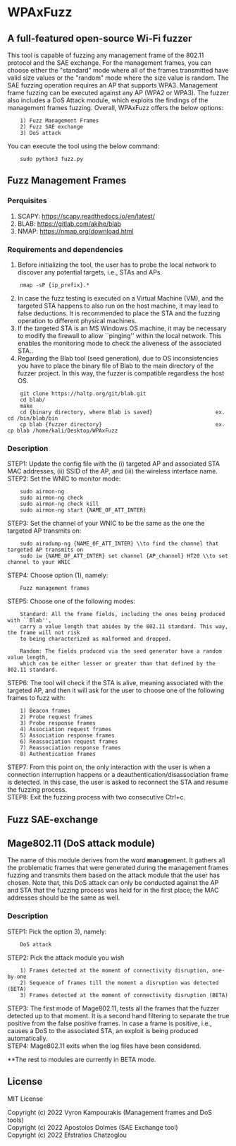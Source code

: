 # WPAxFuzz

## A full-featured open-source Wi-Fi fuzzer 
This tool is capable of fuzzing any management frame of the 802.11 protocol and the SAE exchange. For the management frames, you can choose either the "standard" mode where all of the frames transmitted have valid size values or the "random" mode where the size value is random. The SAE fuzzing operation requires an AP that supports WPA3. Management frame fuzzing can be executed against any AP (WPA2 or WPA3). The fuzzer also includes a DoS Attack module, which exploits the findings of the management frames fuzzing. Overall, WPAxFuzz offers  the below options:
```
    1) Fuzz Management Frames
    2) Fuzz SAE exchange
    3) DoS attack
```
You can execute the tool using the below command:
```
    sudo python3 fuzz.py
```

## Fuzz Management Frames

### Perquisites
1) SCAPY: https://scapy.readthedocs.io/en/latest/  
2) BLAB: https://gitlab.com/akihe/blab   
4) NMAP: https://nmap.org/download.html

### Requirements and dependencies
1) Before initializing the tool, the user has to probe the local network to discover any potential targets, i.e., STAs and APs.
```
    nmap -sP {ip_prefix}.*
```
2) In case the fuzz testing is executed on a Virtual Machine (VM), and the targeted STA happens to also run on the host machine, it may lead to false deductions. It is recommended to place the STA and the fuzzing operation to different physical machines.
3) If the targeted STA is an MS Windows OS machine, it may be necessary to modify the firewall to allow ``pinging'' within the local network. This enables the monitoring mode to check the aliveness of the associated STA..
5) Regarding the Blab tool (seed generation), due to OS inconsistencies you have to place the binary file of Blab to the main directory of the fuzzer project. In this way, the fuzzer is compatible regardless the host OS.
```
    git clone https://haltp.org/git/blab.git
    cd blab/
    make
    cd {binary directory, where Blab is saved}                    ex. cd /bin/blab/bin
    cp blab {fuzzer directory}                                    ex. cp blab /home/kali/Desktop/WPAxFuzz
```

### Description
STEP1: Update the config file with the (i) targeted AP and associated STA MAC addresses, (ii) SSID of the AP,  and (iii) the wireless interface name.  
STEP2: Set the WNIC to monitor mode:  
```
    sudo airmon-ng
    sudo airmon-ng check
    sudo airmon-ng check kill
    sudo airmon-ng start {NAME_OF_ATT_INTER}
```
STEP3: Set the channel of your WNIC to be the same as the one the targeted AP transmits on:
```
    sudo airodump-ng {NAME_OF_ATT_INTER} \\to find the channel that targeted AP transmits on
    sudo iw {NAME_OF_ATT_INTER} set channel {AP_channel} HT20 \\to set channel to your WNIC
```
STEP4: Choose  option (1), namely:
```
    Fuzz management frames
```
STEP5: Choose one of the following modes:  
```
    Standard: All the frame fields, including the ones being produced with ``Blab'',  
    carry a value length that abides by the 802.11 standard. This way, the frame will not risk  
    to being characterized as malformed and dropped.  
    
    Random: The fields produced via the seed generator have a random value length,  
    which can be either lesser or greater than that defined by the 802.11 standard.  
```
STEP6: The tool will check if the STA is alive, meaning associated with the targeted AP, and then it will ask for the user to choose one of the following frames to fuzz with:
```
    1) Beacon frames
    2) Probe request frames
    3) Probe response frames
    4) Association request frames
    5) Association response frames
    6) Reassociation request frames
    7) Reassociation response frames
    8) Authentication frames
```
STEP7: From this point on, the only interaction with the user is when a connection interruption happens or a deauthentication/disassociation frame is detected. In this case, the user is asked to reconnect the STA and resume the fuzzing process.  
STEP8: Exit the fuzzing process with two consecutive Ctrl+c.

## Fuzz SAE-exchange

## Mage802.11 (DoS attack module)
The name of this module derives from the word **ma**na**ge**ment. It gathers all the problematic frames that were generated during the management frames fuzzing and transmits them based on the attack module that the user has chosen. Note that, this DoS attack can only be conducted against the AP and STA that the fuzzing process was held for in the first place; the MAC addresses should be the same as well.

### Description
STEP1: Pick the option 3), namely:
```
    DoS attack
```
STEP2: Pick the attack module you wish
```
    1) Frames detected at the moment of connectivity disruption, one-by-one
    2) Sequence of frames till the moment a disruption was detected (BETA)
    3) Frames detected at the moment of connectivity disruption (BETA)
```
STEP3: The first mode of Mage802.11, tests all the frames that the fuzzer detected up to that moment. It is a second hand filtering to separate the true positive from the false positive frames. In case  a frame is positive, i.e., causes a DoS to the associated STA, an exploit is being produced automatically.   
STEP4: Mage802.11 exits when the log files have been considered.  

**The rest to modules are currently in BETA mode. 

## License

MIT License

Copyright (c) 2022 Vyron Kampourakis (Management frames and DoS tools)<br />
Copyright (c) 2022 Apostolos Dolmes (SAE Exchange tool)<br />
Copyright (c) 2022 Efstratios Chatzoglou
